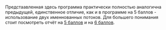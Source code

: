 Предстаавленная здесь программа практически полностью аналогична предыдущей, единственное отличие, как и в программе на 5 баллов - использование двух именнованных потоков. 
Для большего понимания стоит посмотреть отчёт на [5 баллов](https://github.com/KcasTischaWattt/OS-HW1/blob/main/%D0%9F%D1%80%D0%BE%D0%B3%D1%80%D0%B0%D0%BC%D0%BC%D0%B0%20%D0%BD%D0%B0%205%20%D0%B1%D0%B0%D0%BB%D0%BB%D0%BE%D0%B2/readme.md) и на [6 баллов](https://github.com/KcasTischaWattt/OS-HW1/blob/main/%D0%9F%D1%80%D0%BE%D0%B3%D1%80%D0%B0%D0%BC%D0%BC%D0%B0%20%D0%BD%D0%B0%206%20%D0%B1%D0%B0%D0%BB%D0%BB%D0%BE%D0%B2/readme.md).
